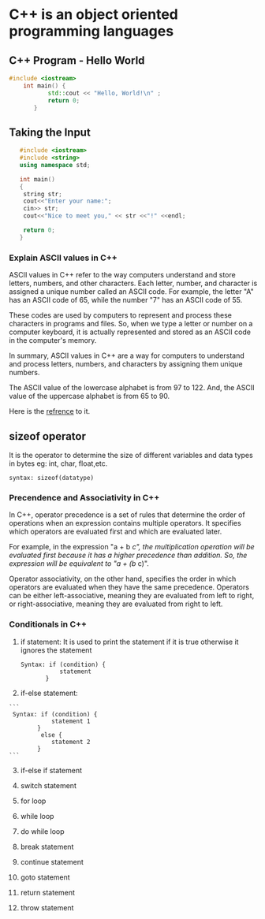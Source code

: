 # C++ is an object oriented programming languages

## C++ Program - Hello World

```cpp
#include <iostream>   
    int main() {
           std::cout << "Hello, World!\n" ;
           return 0;
       }
```

## Taking the Input

```cpp
   #include <iostream>
   #include <string>
   using namespace std;

   int main()
   {
    string str;
    cout<<"Enter your name:";
    cin>> str;
    cout<<"Nice to meet you," << str <<"!" <<endl;

    return 0;
   }
```

### Explain ASCII values in C++

ASCII values in C++ refer to the way computers understand and store letters, numbers, and other characters. Each letter, number, and character is assigned a unique number called an ASCII code. For example, the letter "A" has an ASCII code of 65, while the number "7" has an ASCII code of 55.

These codes are used by computers to represent and process these characters in programs and files. So, when we type a letter or number on a computer keyboard, it is actually represented and stored as an ASCII code in the computer's memory.

In summary, ASCII values in C++ are a way for computers to understand and process letters, numbers, and characters by assigning them unique numbers.

The ASCII value of the lowercase alphabet is from 97 to 122. And, the ASCII value of the uppercase alphabet is from 65 to 90.

Here is the [refrence](https://en.cppreference.com/w/cpp/language/ascii) to it.

## sizeof operator

It is the operator to determine the size of different variables and data types in bytes eg: int, char, float,etc.

```
syntax: sizeof(datatype)
```

### Precendence and Associativity in C++

In C++, operator precedence is a set of rules that determine the order of operations when an expression contains multiple operators. It specifies which operators are evaluated first and which are evaluated later.

For example, in the expression "a + b *c", the multiplication operation will be evaluated first because it has a higher precedence than addition. So, the expression will be equivalent to "a + (b* c)".

Operator associativity, on the other hand, specifies the order in which operators are evaluated when they have the same precedence. Operators can be either left-associative, meaning they are evaluated from left to right, or right-associative, meaning they are evaluated from right to left.

### Conditionals in C++

  1) if statement: It is used to print the statement if it is true otherwise it ignores the statement

     ```
     Syntax: if (condition) {
                statement
            }
     ```

  2) if-else statement:
    
    ```
     Syntax: if (condition) {
                statement 1
            }
             else {
                statement 2
            }
    ```
    
  3) if-else if statement

  4) switch statement

  5) for loop

  6) while loop

  7) do while loop

  8) break statement

  9) continue statement

  10) goto statement

  11) return statement

  12) throw statement
